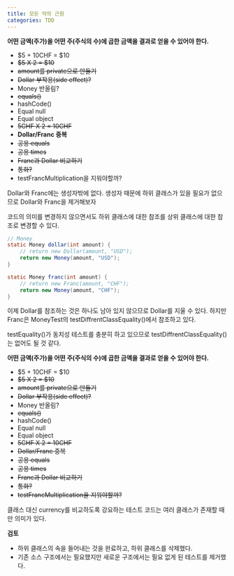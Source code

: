 ```yaml
---
title: 모든 악의 근원
categories: TDD
---
```




**어떤 금액(주가)을 어떤 주(주식의 수)에 곱한 금액을 결과로 얻을 수 있어야 한다.**

* $5 + 10CHF = $10
* ~~$5 X 2 = $10~~
* ~~amount를 private으로 만들기~~
* ~~Dollar 부작용(side effect)?~~
* Money 반올림?
* ~~equals()~~
* hashCode()
* Equal null
* Equal object
* ~~5CHF X 2 = 10CHF~~
* **Dollar/Franc 중복**
* ~~공용 equals~~
* ~~공용 times~~
* ~~Franc과 Dollar 비교하기~~
* ~~통화?~~
* testFrancMultiplication을 지워야할까?



Dollar와 Franc에는 생성자밖에 없다. 생성자 때문에 하위 클래스가 있을 필요가 없으므로 Dollar와 Franc을 제거해보자

코드의 의미를 변경하지 않으면서도 하위 클래스에 대한 참조를 상위 클래스에 대한 참조로 변경할 수 있다.

```java
// Money
static Money dollar(int amount) {
    // return new Dollar(amount, "USD");
    return new Money(amount, "USD");
}

static Money franc(int amount) {
    // return new Franc(amount, "CHF");
    return new Money(amount, "CHF");
}
```

이제 Dollar를 참조하는 것은 하나도 남아 있지 않으므로 Dollar를 지울 수 있다. 하지만 Franc은 MoneyTest의 testDiffrentClassEquality()에서 참조하고 있다.

testEquality()가 동치성 테스트를 충분히 하고 있으므로 testDiffrentClassEquality()는 없어도 될 것 같다.

**어떤 금액(주가)을 어떤 주(주식의 수)에 곱한 금액을 결과로 얻을 수 있어야 한다.**

* $5 + 10CHF = $10
* ~~$5 X 2 = $10~~
* ~~amount를 private으로 만들기~~
* ~~Dollar 부작용(side effect)?~~
* Money 반올림?
* ~~equals()~~
* hashCode()
* Equal null
* Equal object
* ~~5CHF X 2 = 10CHF~~
* ~~Dollar/Franc 중복~~
* ~~공용 equals~~
* ~~공용 times~~
* ~~Franc과 Dollar 비교하기~~
* ~~통화?~~
* ~~testFrancMultiplication을 지워야할까?~~

클래스 대신 currency를 비교하도록 강요하는 테스트 코드는 여러 클래스가 존재할 때만 의미가 있다.

**검토**

* 하위 클래스의 속을 들어내는 것을 완료하고, 하위 클래스를 삭제했다.
* 기존 소스 구조에서는 필요했지만 새로운 구조에서는 필요 없게 된 테스트를 제거했다.